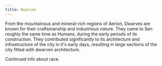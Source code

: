 ```yaml
---
title: Dwarves
---
```

From the mountainous and mineral-rich regions of Aerion, Dwarves are known for their craftsmanship and industrious nature. They came to Sen roughly the same time as Humans, during the early periods of its construction. They contributed significantly to its architecture and infrastructure of the city in it's early days, resulting in large sections of the city fitted with dwarven architecture.

<!--more-->

<div class="todo">Continued info about race.</div>